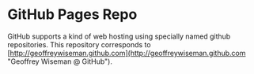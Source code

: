 # GitHub Pages Repo

GitHub supports a kind of web hosting using specially named github repositories.  This repository corresponds to [http://geoffreywiseman.github.com](http://geoffreywiseman.github.com "Geoffrey Wiseman @ GitHub").  
